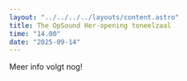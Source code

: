 ```yaml
---
layout: "../../../../layouts/content.astro"
title: The OpSound Her-opening toneelzaal
time: "14.00"
date: "2025-09-14"
---
```


Meer info volgt nog!
